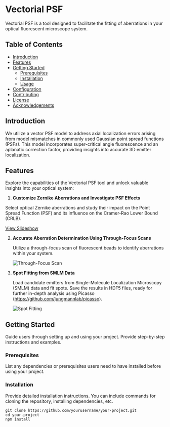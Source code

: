 # Vectorial PSF

Vectorial PSF is a tool designed to facilitate the fitting of aberrations in your optical fluorescent microscope system.


## Table of Contents

- [Introduction](#introduction)
- [Features](#features)
- [Getting Started](#getting-started)
  - [Prerequisites](#prerequisites)
  - [Installation](#installation)
  - [Usage](#usage)
- [Configuration](#configuration)
- [Contributing](#contributing)
- [License](#license)
- [Acknowledgements](#acknowledgements)

## Introduction
We utilize a vector PSF model to address axial localization errors arising from model mismatches in commonly used Gaussian point spread functions (PSFs). This model incorporates super-critical angle fluorescence and an aplanatic correction factor, providing insights into accurate 3D emitter localization.

## Features

Explore the capabilities of the Vectorial PSF tool and unlock valuable insights into your optical system:

1. **Customize Zernike Aberrations and Investigate PSF Effects**

  Select optical Zernike aberrations and study their impact on the Point Spread Function (PSF) and its influence on the Cramer-Rao Lower Bound (CRLB). 

   [View Slideshow](https://imgur.com/a/0HlrptA)

2. **Accurate Aberration Determination Using Through-Focus Scans**

   Utilize a through-focus scan of fluorescent beads to identify aberrations within your system.

   ![Through-Focus Scan](https://imgur.com/a/WzoDf6G)

3. **Spot Fitting from SMLM Data**

   Load candidate emitters from Single-Molecule Localization Microscopy (SMLM) data and fit spots. Save the results in HDF5 files, ready for further in-depth analysis using Picasso (https://github.com/jungmannlab/picasso).

   ![Spot Fitting](https://imgur.com/a/qTn27H8)



## Getting Started

Guide users through setting up and using your project. Provide step-by-step instructions and examples.

### Prerequisites

List any dependencies or prerequisites users need to have installed before using your project.

### Installation

Provide detailed installation instructions. You can include commands for cloning the repository, installing dependencies, etc.

```shell
git clone https://github.com/yourusername/your-project.git
cd your-project
npm install
